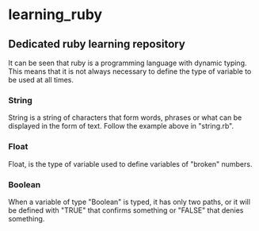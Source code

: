# learning_ruby
## Dedicated ruby learning repository

It can be seen that ruby is a programming language with dynamic typing. This means that it is not always necessary to define the type of variable to be used at all times.

### String  
String is a string of characters that form words, phrases or what can be displayed in the form of text. Follow the example above in "string.rb".  

### Float  
Float, is the type of variable used to define variables of "broken" numbers.

### Boolean
When a variable of type "Boolean" is typed, it has only two paths, or it will be defined with "TRUE" that confirms something or "FALSE" that denies something.

